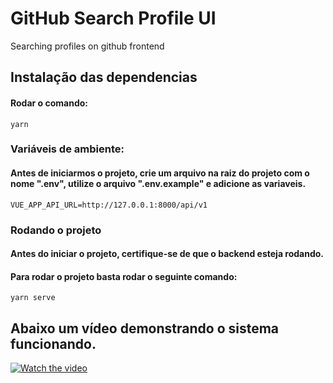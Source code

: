 # GitHub Search Profile UI
Searching profiles on github frontend

## Instalação das dependencias
#### Rodar o comando:
```
yarn
```

### Variáveis de ambiente:
#### Antes de iniciarmos o projeto, crie um arquivo na raiz do projeto com o nome ".env", utilize o arquivo ".env.example" e adicione as variaveis.
```
VUE_APP_API_URL=http://127.0.0.1:8000/api/v1
```


### Rodando o projeto
#### Antes do iniciar o projeto, certifique-se de que o backend esteja rodando.
#### Para rodar o projeto basta rodar o seguinte comando:
```
yarn serve
```

## Abaixo um vídeo demonstrando o sistema funcionando.
[![Watch the video]()](https://user-images.githubusercontent.com/49046419/113468549-245d7880-941d-11eb-832a-56ab496334af.mp4)
